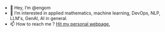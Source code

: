 - 👋 Hey, I’m @engom
- 👀 I’m interested in applied mathematics, machine learning, DevOps, NLP, LLM's, GenAI, AI in general.
- 📫 How to reach me ? [Hit my personal webpage.](https://elhadjingomweb.streamlitapp.com/)

<!---
engom/engom is a ✨ special ✨ repository because its `README.md` (this file) appears on your GitHub profile.
You can click the Preview link to take a look at your changes.
--->
